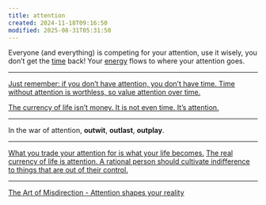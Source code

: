 ```yaml
---
title: attention
created: 2024-11-18T09:16:50
modified: 2025-08-31T05:31:50
---
```


Everyone (and everything) is competing for your attention, use it wisely, you don’t get the [time](Time%20is%20the%20most%20valuable%20asset.md) back! Your [energy](energy-management.md) flows to where your attention goes.

---

[Just remember: if you don’t have attention, you don’t have time. Time without attention is worthless, so value attention over time.](https://tim.blog/2007/10/25/weapons-of-mass-distractions-and-the-art-of-letting-bad-things-happen/)

[The currency of life isn’t money. It is not even time. It’s attention.](https://x.com/naval/status/1889248439827153209)

---

In the war of attention, **outwit**, **outlast**, **outplay**.

---

[What you trade your attention for is what your life becomes.](https://jamesclear.com/3-2-1/may-1-2025) [The real currency of life is attention. A rational person should cultivate indifference to things that are out of their control.](https://www.youtube.com/shorts/ii4YJK_-RTk)

---

[The Art of Misdirection - Attention shapes your reality](https://youtu.be/GZGY0wPAnus)
